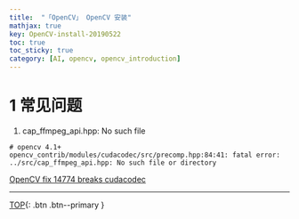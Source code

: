 ```yaml
---
title:  "「OpenCV」 OpenCV 安装"
mathjax: true
key: OpenCV-install-20190522
toc: true
toc_sticky: true
category: [AI, opencv, opencv_introduction]
---
```

<span id='head'></span>  

<!--more-->


# 1 常见问题
1. cap_ffmpeg_api.hpp: No such file      
```
# opencv 4.1+
opencv_contrib/modules/cudacodec/src/precomp.hpp:84:41: fatal error: ../src/cap_ffmpeg_api.hpp: No such file or directory
```
[OpenCV fix 14774 breaks cudacodec](https://github.com/opencv/opencv_contrib/pull/2180)     

-------------------  
[TOP](#head){: .btn .btn--primary }

